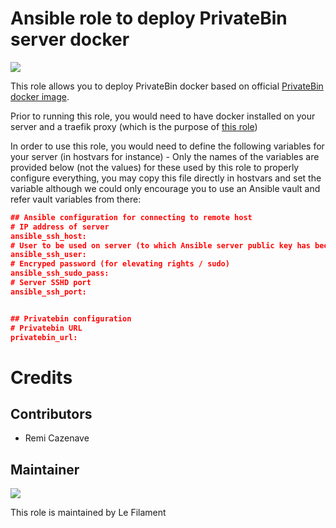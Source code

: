 # Ansible role to deploy PrivateBin server docker

[![](https://img.shields.io/badge/licence-AGPL--3-blue.svg)](http://www.gnu.org/licenses/agpl "License: AGPL-3")

This role allows you to deploy PrivateBin docker based on official [PrivateBin docker image](https://hub.docker.com/r/privatebin/nginx-fpm-alpine).

Prior to running this role, you would need to have docker installed on your server and a traefik proxy (which is the purpose of [this role](https://github.com/lefilament/ansible_role_docker_server))

In order to use this role, you would need to define the following variables for your server (in hostvars for instance) - Only the names of the variables are provided below (not the values) for these used by this role to properly configure everything, you may copy this file directly in hostvars and set the variable although we could only encourage you to use an Ansible vault and refer vault variables from there:

```json
## Ansible configuration for connecting to remote host
# IP address of server
ansible_ssh_host: 
# User to be used on server (to which Ansible server public key has been provided)
ansible_ssh_user: 
# Encryped password (for elevating rights / sudo)
ansible_ssh_sudo_pass: 
# Server SSHD port
ansible_ssh_port: 


## Privatebin configuration
# Privatebin URL
privatebin_url:

```

# Credits

## Contributors

* Remi Cazenave <remi-filament>


## Maintainer

[![](https://le-filament.com/img/logo-lefilament.png)](https://le-filament.com "Le Filament")

This role is maintained by Le Filament
